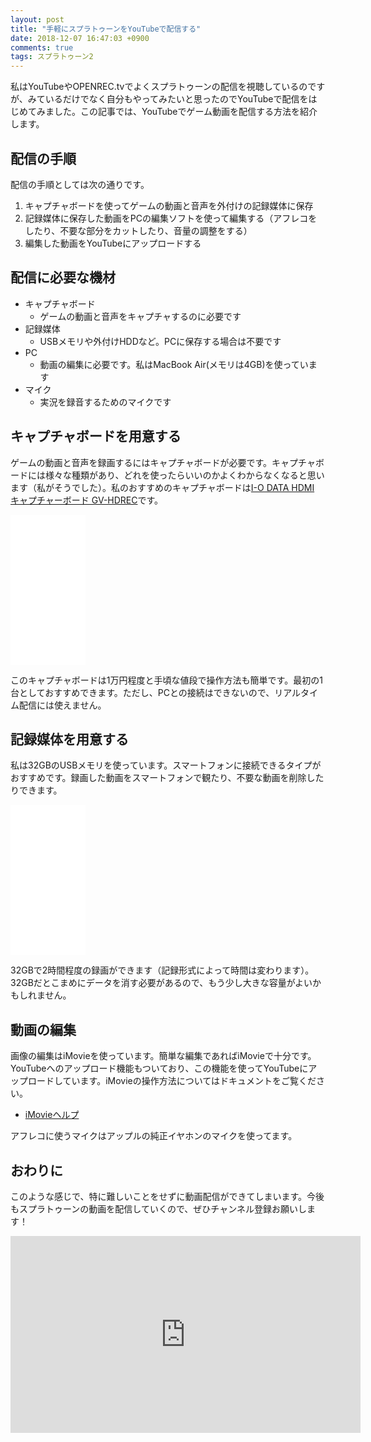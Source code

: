 ```yaml
---
layout: post
title: "手軽にスプラトゥーンをYouTubeで配信する"
date: 2018-12-07 16:47:03 +0900
comments: true
tags: スプラトゥーン2
---
```


私はYouTubeやOPENREC.tvでよくスプラトゥーンの配信を視聴しているのですが、みているだけでなく自分もやってみたいと思ったのでYouTubeで配信をはじめてみました。この記事では、YouTubeでゲーム動画を配信する方法を紹介します。

## 配信の手順

配信の手順としては次の通りです。

1. キャプチャボードを使ってゲームの動画と音声を外付けの記録媒体に保存
1. 記録媒体に保存した動画をPCの編集ソフトを使って編集する（アフレコをしたり、不要な部分をカットしたり、音量の調整をする）
1. 編集した動画をYouTubeにアップロードする

## 配信に必要な機材

* キャプチャボード
  - ゲームの動画と音声をキャプチャするのに必要です
* 記録媒体
  - USBメモリや外付けHDDなど。PCに保存する場合は不要です
* PC
  - 動画の編集に必要です。私はMacBook Air(メモリは4GB)を使っています
* マイク
  - 実況を録音するためのマイクです

## キャプチャボードを用意する

ゲームの動画と音声を録画するにはキャプチャボードが必要です。キャプチャボードには様々な種類があり、どれを使ったらいいのかよくわからなくなると思います（私がそうでした）。私のおすすめのキャプチャボードは<a href="https://amzn.to/2rnVxeD" target="_blank">I-O DATA HDMI キャプチャーボード GV-HDREC</a>です。

<iframe style="width:120px;height:240px;" marginwidth="0" marginheight="0" scrolling="no" frameborder="0" src="//rcm-fe.amazon-adsystem.com/e/cm?lt1=_blank&bc1=000000&IS2=1&bg1=FFFFFF&fc1=000000&lc1=0000FF&t=syoyama-22&language=ja_JP&o=9&p=8&l=as4&m=amazon&f=ifr&ref=as_ss_li_til&asins=B01NBKP6GC&linkId=01b8e2236f4d964da8d3765408052cde"></iframe>

このキャプチャボードは1万円程度と手頃な値段で操作方法も簡単です。最初の1台としておすすめできます。ただし、PCとの接続はできないので、リアルタイム配信には使えません。

## 記録媒体を用意する

私は32GBのUSBメモリを使っています。スマートフォンに接続できるタイプがおすすめです。録画した動画をスマートフォンで観たり、不要な動画を削除したりできます。

<iframe style="width:120px;height:240px;" marginwidth="0" marginheight="0" scrolling="no" frameborder="0" src="//rcm-fe.amazon-adsystem.com/e/cm?lt1=_blank&bc1=000000&IS2=1&bg1=FFFFFF&fc1=000000&lc1=0000FF&t=syoyama-22&language=ja_JP&o=9&p=8&l=as4&m=amazon&f=ifr&ref=as_ss_li_til&asins=B07GNZ2RYG&linkId=23d57073d72c0301fc32418069273158"></iframe>

32GBで2時間程度の録画ができます（記録形式によって時間は変わります）。32GBだとこまめにデータを消す必要があるので、もう少し大きな容量がよいかもしれません。

## 動画の編集

画像の編集はiMovieを使っています。簡単な編集であればiMovieで十分です。YouTubeへのアップロード機能もついており、この機能を使ってYouTubeにアップロードしています。iMovieの操作方法についてはドキュメントをご覧ください。

* [iMovieヘルプ](https://help.apple.com/imovie/mac/10.1/?lang=ja)

アフレコに使うマイクはアップルの純正イヤホンのマイクを使ってます。

## おわりに

このような感じで、特に難しいことをせずに動画配信ができてしまいます。今後もスプラトゥーンの動画を配信していくので、ぜひチャンネル登録お願いします！

<iframe width="560" height="315" src="https://www.youtube.com/embed/MefVKKI8l-4" frameborder="0" allow="accelerometer; autoplay; encrypted-media; gyroscope; picture-in-picture" allowfullscreen></iframe>
